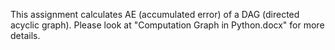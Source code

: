 This assignment calculates AE (accumulated error) of a DAG (directed acyclic graph).
Please look at "Computation Graph in Python.docx" for more details.
